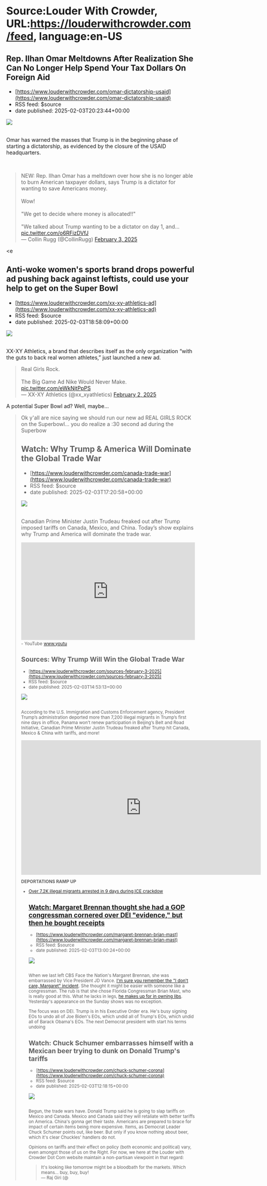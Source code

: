 # Source:Louder With Crowder, URL:https://louderwithcrowder.com/feed, language:en-US

## Rep. Ilhan Omar Meltdowns After Realization She Can No Longer Help Spend Your Tax Dollars On Foreign Aid
 - [https://www.louderwithcrowder.com/omar-dictatorship-usaid](https://www.louderwithcrowder.com/omar-dictatorship-usaid)
 - RSS feed: $source
 - date published: 2025-02-03T20:23:44+00:00

<img src="https://www.louderwithcrowder.com/media-library/image.png?id=56152981&width=1200&height=600&coordinates=0%2C40%2C0%2C40"/><br/><br/><p>Omar has warned the masses that Trump is in the beginning phase of starting a dictatorship, as evidenced by the closure of the USAID headquarters.</p><p><br/></p><div class="rm-embed embed-media"><blockquote class="twitter-tweet">NEW: Rep. Ilhan Omar has a meltdown over how she is no longer able to burn American taxpayer dollars, says Trump is a dictator for wanting to save Americans money.<br/><br/>Wow!<br/><br/>"We get to decide where money is allocated!!"<br/><br/>"We talked about Trump wanting to be a dictator on day 1, and… <a href="https://t.co/o6RFizDVfJ">pic.twitter.com/o6RFizDVfJ</a><br/>— Collin Rugg (@CollinRugg) <a href="https://twitter.com/CollinRugg/status/1886483870024937525?ref_src=twsrc%5Etfw">February 3, 2025</a></blockquote> <script async="" charset="utf-8" src="https://platform.twitter.com/widgets.js"></script></div><p><e

## Anti-woke women's sports brand drops powerful ad pushing back against leftists, could use your help to get on the Super Bowl
 - [https://www.louderwithcrowder.com/xx-xy-athletics-ad](https://www.louderwithcrowder.com/xx-xy-athletics-ad)
 - RSS feed: $source
 - date published: 2025-02-03T18:58:09+00:00

<img src="https://www.louderwithcrowder.com/media-library/image.png?id=56149826&width=1245&height=700&coordinates=0%2C0%2C0%2C0"/><br/><br/><p>XX-XY Athletics, a brand that describes itself as the only organization “with the guts to back real women athletes,” just launched a new ad.</p><div class="rm-embed embed-media"><blockquote class="twitter-tweet">Real Girls Rock. <br/><br/>The Big Game Ad Nike Would Never Make. <a href="https://t.co/eWkNjtPpPS">pic.twitter.com/eWkNjtPpPS</a><br/>— XX-XY Athletics (@xx_xyathletics) <a href="https://twitter.com/xx_xyathletics/status/1886076623088144724?ref_src=twsrc%5Etfw">February 2, 2025</a></blockquote> <script async="" charset="utf-8" src="https://platform.twitter.com/widgets.js"></script></div><p>A potential Super Bowl ad? Well, maybe...</p><div class="rm-embed embed-media"><blockquote class="twitter-tweet">Ok y'all are nice saying we should run our new ad REAL GIRLS ROCK on the Superbowl... you do realize a :30 second ad during the Superbow

## Watch: Why Trump & America Will Dominate the Global Trade War
 - [https://www.louderwithcrowder.com/canada-trade-war](https://www.louderwithcrowder.com/canada-trade-war)
 - RSS feed: $source
 - date published: 2025-02-03T17:20:58+00:00

<img src="https://www.louderwithcrowder.com/media-library/image.png?id=56146788&width=1245&height=700&coordinates=0%2C0%2C0%2C0"/><br/><br/><p>Canadian Prime Minister Justin Trudeau freaked out after Trump imposed tariffs on Canada, Mexico, and China. Today’s show explains why Trump and America will dominate the trade war.</p><p class="shortcode-media shortcode-media-youtube">
<span class="rm-shortcode" data-rm-shortcode-id="91844de93b8181c8d3a6b9c8c57c7010" style="display:block;position:relative;padding-top:56.25%;"><iframe frameborder="0" height="auto" lazy-loadable="true" scrolling="no" src="https://www.youtube.com/embed/c5XaWKJpVnw?rel=0" style="position:absolute;top:0;left:0;width:100%;height:100%;" width="100%"></iframe></span>
<small class="image-media media-caption" placeholder="Add Photo Caption...">- YouTube</small>
<small class="image-media media-photo-credit" placeholder="Add Photo Credit...">
<a href="https://www.youtube.com/watch?v=c5XaWKJpVnw" target="_blank">www.youtu

## Sources: Why Trump Will Win the Global Trade War
 - [https://www.louderwithcrowder.com/sources-february-3-2025](https://www.louderwithcrowder.com/sources-february-3-2025)
 - RSS feed: $source
 - date published: 2025-02-03T14:53:13+00:00

<img src="https://www.louderwithcrowder.com/media-library/image.png?id=56144828&width=1245&height=700&coordinates=0%2C0%2C0%2C0"/><br/><br/><p>According to the U.S. Immigration and Customs Enforcement agency, President Trump’s administration deported more than 7,200 illegal migrants in Trump’s first nine days in office, Panama won’t renew participation in Beijing’s Belt and Road Initiative, Canadian Prime Minister Justin Trudeau freaked after Trump hit Canada, Mexico & China with tariffs, and more!</p><div class="rm-embed embed-media"><iframe allowfullscreen="" class="rumble" frameborder="0" height="360" src="https://rumble.com/embed/v6e8bnj/?pub=4430ut" width="640"></iframe></div><p><strong>DEPORTATIONS RAMP UP</strong></p><ul><li><a href="https://nypost.com/2025/02/01/us-news/ice-crackdown-sees-7400-illegal-migrants-arrested-in-9-days/?utm_campaign=nypost&utm_medium=referral" rel="noopener noreferrer" target="_blank">Over 7.2K illegal migrants arrested in 9 days during ICE crackdow

## Watch: Margaret Brennan thought she had a GOP congressman cornered over DEI "evidence," but then he bought receipts
 - [https://www.louderwithcrowder.com/margaret-brennan-brian-mast](https://www.louderwithcrowder.com/margaret-brennan-brian-mast)
 - RSS feed: $source
 - date published: 2025-02-03T13:00:24+00:00

<img src="https://www.louderwithcrowder.com/media-library/image.png?id=56143590&width=1245&height=700&coordinates=0%2C0%2C0%2C0"/><br/><br/><p>When we last left CBS Face the Nation's Margaret Brennan, she was embarrassed by Vice President JD Vance. <a href="https://www.louderwithcrowder.com/jd-vance-face-the-nation" target="_blank">I'm sure you remember the "I don't care, Margaret" incident</a>. She thought it might be easier with someone like a congressman. The rub is that she chose Florida Congressman Brian Mast, who is really good at this. What he lacks in legs, <a href="https://www.louderwithcrowder.com/brian-mast-code-pink" target="_blank">he makes up for in owning libs</a>. Yesterday's appearance on the Sunday shows was no exception. </p><p>The focus was on DEI. Trump is in his Executive Order era. He's busy signing EOs to undo all of Joe Biden's EOs, which undid all of Trump's EOs, which undid all of Barack Obama's EOs. The next Democrat president with start his terms undoing 

## Watch: Chuck Schumer embarrasses himself with a Mexican beer trying to dunk on Donald Trump's tariffs
 - [https://www.louderwithcrowder.com/chuck-schumer-corona](https://www.louderwithcrowder.com/chuck-schumer-corona)
 - RSS feed: $source
 - date published: 2025-02-03T12:18:15+00:00

<img src="https://www.louderwithcrowder.com/media-library/image.png?id=56143523&width=1245&height=700&coordinates=0%2C17%2C0%2C18"/><br/><br/><p>Begun, the trade wars have. Donald Trump said he is going to slap tariffs on Mexico and Canada. Mexico and Canada said they will retaliate with better tariffs on America. China's gonna get their taste. Americans are prepared to brace for impact of certain items being more expensive. Items, as Democrat Leader Chuck Schumer points out, like beer. But only if you know nothing about beer, which it's clear Chuckles' handlers do not.</p><p>Opinions on tariffs and their effect on policy (both economic and political) vary, even amongst those of us on the Right. For now, we here at the Louder with Crowder Dot Com website maintain a non-partisan viewpoint in that regard:</p><div class="rm-embed embed-media"><blockquote class="twitter-tweet">It's looking like tomorrow might be a bloodbath for the markets. Which means... buy, buy, buy!<br/>— Raj Giri (@

